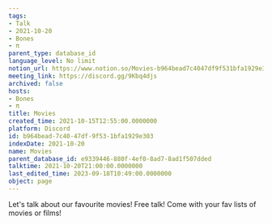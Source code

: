 ```yaml
---
tags:
- Talk
- 2021-10-20
- Bones
- π
parent_type: database_id
language_level: No limit
notion_url: https://www.notion.so/Movies-b964bead7c4047df9f531bfa1929e303
meeting_link: https://discord.gg/9Kbq4djs
archived: false
hosts:
- Bones
- π
title: Movies
created_time: 2021-10-15T12:55:00.0000000
platform: Discord
id: b964bead-7c40-47df-9f53-1bfa1929e303
indexDate: 2021-10-20
name: Movies
parent_database_id: e9339446-880f-4ef0-8ad7-8ad1f507dded
talktime: 2021-10-20T21:00:00.0000000
last_edited_time: 2023-09-18T10:49:00.0000000
object: page
---
```


Let's talk about our favourite movies!
Free talk! Come with your fav lists of movies or films!


